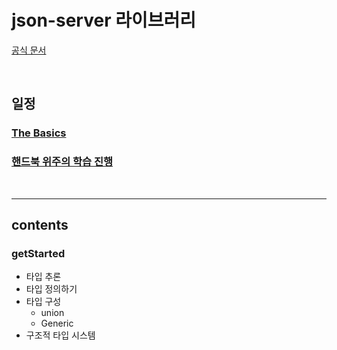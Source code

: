 # json-server 라이브러리

[공식 문서](https://www.typescriptlang.org/)

<br />

## 일정

### [The Basics](https://www.typescriptlang.org/ko/docs/handbook/2/basic-types.html)

### [핸드북 위주의 학습 진행](https://joshua1988.github.io/ts/guide/basic-types.html#%ED%83%80%EC%9E%85%EC%8A%A4%ED%81%AC%EB%A6%BD%ED%8A%B8-%EA%B8%B0%EB%B3%B8-%ED%83%80%EC%9E%85)

<br />

---

## contents

### getStarted

- 타입 추론
- 타입 정의하기
- 타입 구성
  - union
  - Generic
- 구조적 타입 시스템

